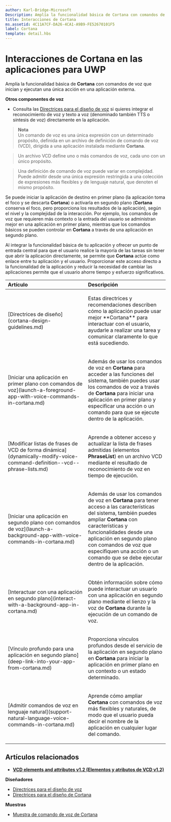 ```yaml
---
author: Karl-Bridge-Microsoft
Description: Amplía la funcionalidad básica de Cortana con comandos de voz que inician y ejecutan una acción única en una aplicación externa.
title: Interacciones de Cortana
ms.assetid: 4C11A7CF-DA26-4CA1-A9B9-FE52670101F5
label: Cortana
template: detail.hbs
---
```


# Interacciones de Cortana en las aplicaciones para UWP




Amplía la funcionalidad básica de **Cortana** con comandos de voz que inician y ejecutan una única acción en una aplicación externa. 


**Otros componentes de voz**

-   Consulta las [Directrices para el diseño de voz](speech-interactions.md) si quieres integrar el reconocimiento de voz y texto a voz (denominado también TTS o síntesis de voz) directamente en la aplicación.

> **Nota**  
> Un comando de voz es una única expresión con un determinado propósito, definida en un archivo de definición de comando de voz (VCD), dirigida a una aplicación instalada mediante **Cortana**.

> Un archivo VCD define uno o más comandos de voz, cada uno con un único propósito.

> Una definición de comando de voz puede variar en complejidad. Puede admitir desde una única expresión restringida a una colección de expresiones más flexibles y de lenguaje natural, que denoten el mismo propósito.


Se puede iniciar la aplicación de destino en primer plano (la aplicación toma el foco y se descarta **Cortana**) o activarla en segundo plano (**Cortana** conserva el foco, pero proporciona los resultados de la aplicación), según el nivel y la complejidad de la interacción. Por ejemplo, los comandos de voz que requieren más contexto o la entrada del usuario se administran mejor en una aplicación en primer plano, mientras que los comandos básicos se pueden controlar en **Cortana** a través de una aplicación en segundo plano.

 

Al integrar la funcionalidad básica de tu aplicación y ofrecer un punto de entrada central para que el usuario realice la mayoría de las tareas sin tener que abrir la aplicación directamente, se permite que **Cortana** actúe como enlace entre tu aplicación y el usuario. Proporcionar este acceso directo a la funcionalidad de la aplicación y reducir la necesidad de cambiar las aplicaciones permite que el usuario ahorre tiempo y esfuerzo significativos.


<table>
<colgroup>
<col width="50%" />
<col width="50%" />
</colgroup>
<thead>
<tr class="header">
<th align="left">Artículo</th>
<th align="left">Descripción</th>
</tr>
</thead>
<tbody>
<tr class="odd">
<td align="left"><p>[Directrices de diseño](cortana-design-guidelines.md)</p></td>
<td align="left"><p>Estas directrices y recomendaciones describen cómo la aplicación puede usar mejor **Cortana** para interactuar con el usuario, ayudarle a realizar una tarea y comunicar claramente lo que está sucediendo.</p></td>
</tr>
<tr class="even">
<td align="left"><p>[Iniciar una aplicación en primer plano con comandos de voz](launch-a-foreground-app-with-voice-commands-in-cortana.md)</p></td>
<td align="left"><p>Además de usar los comandos de voz en <strong>Cortana</strong> para acceder a las funciones del sistema, también puedes usar los comandos de voz a través de <strong>Cortana</strong> para iniciar una aplicación en primer plano y especificar una acción o un comando para que se ejecute dentro de la aplicación.</p></td>
</tr>
<tr class="odd">
<td align="left"><p>[Modificar listas de frases de VCD de forma dinámica](dynamically-modify-voice-command-definition--vcd--phrase-lists.md)</p></td>
<td align="left"><p>Aprende a obtener acceso y actualizar la lista de frases admitidas (elementos <strong>PhraseList</strong>) en un archivo VCD mediante el resultado de reconocimiento de voz en tiempo de ejecución.</p></td>
</tr>
<tr class="even">
<td align="left"><p>[Iniciar una aplicación en segundo plano con comandos de voz](launch-a-background-app-with-voice-commands-in-cortana.md)</p></td>
<td align="left"><p>Además de usar los comandos de voz en <strong>Cortana</strong> para tener acceso a las características del sistema, también puedes ampliar <strong>Cortana</strong> con características y funcionalidades desde una aplicación en segundo plano con comandos de voz que especifiquen una acción o un comando que se debe ejecutar dentro de la aplicación.</p></td>
</tr>
<tr class="odd">
<td align="left"><p>[Interactuar con una aplicación en segundo plano](interact-with-a-background-app-in-cortana.md)</p></td>
<td align="left"><p>Obtén información sobre cómo puede interactuar un usuario con una aplicación en segundo plano mediante el lienzo y la voz de <strong>Cortana</strong> durante la ejecución de un comando de voz.</p></td>
</tr>
<tr class="even">
<td align="left"><p>[Vínculo profundo para una aplicación en segundo plano](deep-link-into-your-app-from-cortana.md)</p></td>
<td align="left"><p>Proporciona vínculos profundos desde el servicio de la aplicación en segundo plano en <strong>Cortana</strong> para iniciar la aplicación en primer plano en un contexto o un estado determinado.</p></td>
</tr>
<tr class="odd">
<td align="left"><p>[Admitir comandos de voz en lenguaje natural](support-natural-language-voice-commands-in-cortana.md)</p></td>
<td align="left"><p>Aprende cómo ampliar <strong>Cortana</strong> con comandos de voz más flexibles y naturales, de modo que el usuario pueda decir el nombre de la aplicación en cualquier lugar del comando.</p></td>
</tr>
</tbody>
</table>

 

## <span id="related_topics"></span>Artículos relacionados


* [**VCD elements and attributes v1.2 (Elementos y atributos de VCD v1.2)**](https://msdn.microsoft.com/library/windows/apps/dn706593)

**Diseñadores**
* [Directrices para el diseño de voz](https://msdn.microsoft.com/library/windows/apps/dn596121)
* [Directrices para el diseño de Cortana](https://msdn.microsoft.com/library/windows/apps/dn974233)

**Muestras**
* [Muestra de comando de voz de Cortana](http://go.microsoft.com/fwlink/p/?LinkID=619899)
 

 






<!--HONumber=May16_HO2-->


